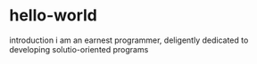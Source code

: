 # hello-world
introduction
i am an earnest programmer, deligently dedicated to developing solutio-oriented programs
